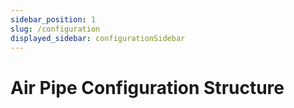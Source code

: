 ```yaml
---
sidebar_position: 1
slug: /configuration
displayed_sidebar: configurationSidebar
---
```


# Air Pipe Configuration Structure
